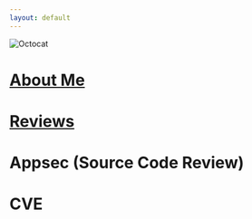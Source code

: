 ```yaml
---
layout: default
---
```


![Octocat](https://github.githubassets.com/images/icons/emoji/octocat.png)

# [About Me](./author.md)

# [Reviews](./review.md)

# Appsec (Source Code Review)

# CVE


